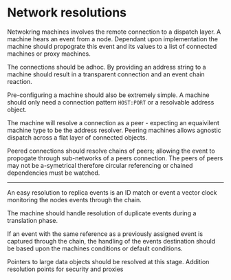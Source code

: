 # Network resolutions

Netwokring machines involves the remote connection to a dispatch layer. A machine hears an event from a node. Dependant upon implementation the machine should propograte this event and its values to a list of connected machines or proxy machines.

The connections should be adhoc. By providing an address string to a machine should result in a transparent connection and an event chain reaction.

Pre-configuring a machine should also be extremely simple. A machine should only need a connection pattern `HOST:PORT` or a resolvable address object.

The machine will resolve a connection as a peer - expecting an equaivilent machine type to be the address resolver. Peering machines allows agnostic dispatch across a flat layer of connected objects.

Peered connections should resolve chains of peers; allowing the event to propogate through sub-networks of a peers connection. The peers of peers may not be a-symetrical therefore circular referencing or chained dependencies must be watched.

---

An easy resolution to replica events is an ID match or event a vector clock monitoring the nodes events through the chain.

The machine should handle resolution of duplicate events during a translation phase.

If an event with the same reference as a previously assigned event is captured through the chain, the handling of the events destination should be based upon the machines conditions or default conditions.

Pointers to large data objects should be resolved at this stage. Addition resolution points for security and proxies

